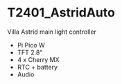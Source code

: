 # T2401_AstridAuto
Villa Astrid main light controller
- Pi Pico W 
- TFT 2.8"
- 4 x Cherry MX
- RTC + battery
- Audio
